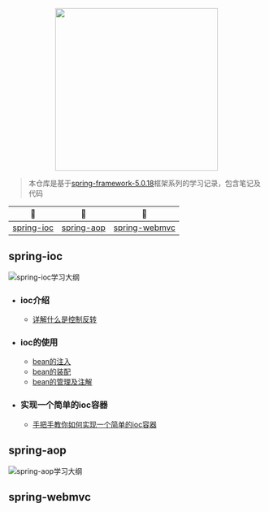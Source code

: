 <p align="center">
  <img width="320" src="https://github.com/calebman/spring-note/blob/master/images/spring-note.svg">
</p>

> 本仓库是基于[spring-framework-5.0.18](https://github.com/spring-projects/spring-framework/tree/5.0.x)框架系列的学习记录，包含笔记及代码

|          :book:           |          :beer:           |          :basketball:           |
| :-----------------------: | :-----------------------: | :-----------------------------: |
| [spring-ioc](#spring-ioc) | [spring-aop](#spring-aop) | [spring-webmvc](#spring-webmvc) |

## spring-ioc

![spring-ioc学习大纲](https://github.com/calebman/spring-note/blob/master/images/ioc-learn.png) 

- ### ioc介绍

    - [详解什么是控制反转](https://github.com/calebman/spring-note/blob/master/notes/ioc/详解控制反转.md)

- ### ioc的使用
    - [bean的注入](https://github.com/calebman/spring-note/blob/master/notes/ioc/注入.md)
    - [bean的装配](https://github.com/calebman/spring-note/blob/master/notes/ioc/装配.md)
    - [bean的管理及注解](https://github.com/calebman/spring-note/blob/master/notes/ioc/管理及注解.md)

- ### 实现一个简单的ioc容器
    - [手把手教你如何实现一个简单的ioc容器](https://github.com/calebman/spring-note/blob/master/notes/ioc/simple-ioc.md)

## spring-aop

![spring-aop学习大纲](https://github.com/calebman/spring-note/blob/master/images/aop-learn.png) 

## spring-webmvc